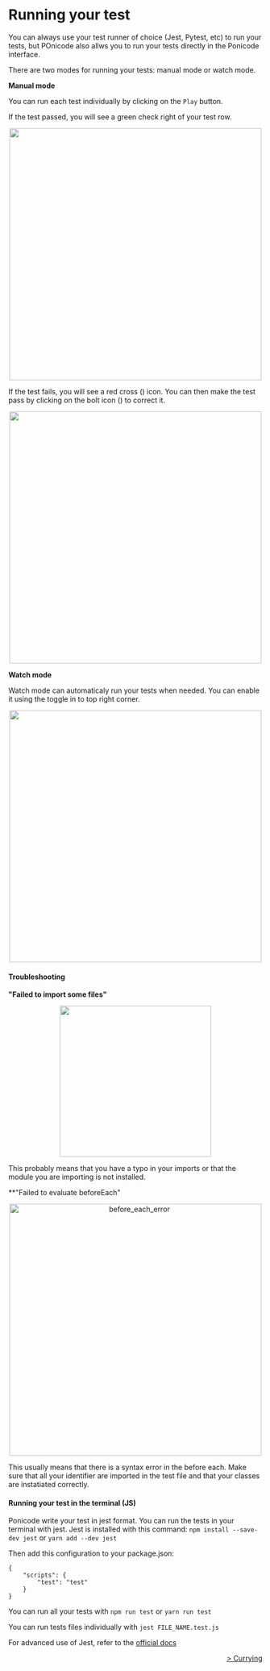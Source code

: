 # Running your test

You can always use your test runner of choice (Jest, Pytest, etc) to run your tests, but POnicode also allws you to run your tests directly in the Ponicode interface. 

There are two modes for running your tests: manual mode or watch mode.

**Manual mode**

You can run each test individually by clicking on the <i class="fas fa-play" style="color:green"></i>`Play` button. 

If the test passed, you will see a green check right of your test row.

<p align="center">
    <img src="vscode_extension/gui_test/images/test_case_running_1.png"  width="500"/>
</p>

If the test fails, you will see a red cross (<i class="fas fa-times" style="color:red"></i>) icon. You can then make the test pass by clicking on the bolt icon (<i class="fas fa-bolt" style="color:orange"></i>) to correct it.

<p align="center">
    <img src="vscode_extension/gui_test/images/test_case_running_2.png"  width="500"/>
</p>


**Watch mode**

Watch mode can automaticaly run your tests when needed. You can enable it using the toggle in to top right corner.

<p align="center">
    <img src="vscode_extension/gui_test/images/test_case_running_3.png"  width="500"/>
</p>

#### Troubleshooting

**"Failed to import some files"**

<p align="center">
    <img src="vscode_extension/gui_test/images/test_case_running_4.png"  width="300"/>
</p>


This probably means that you have a typo in your imports or that the module you are importing is not installed.

**"Failed to evaluate beforeEach"

<p align="center">
    <img src="vscode_extension/gui_test/images/before_each_error.png" alt="before_each_error" width="500"/>
</p>

This usually means that there is a syntax error in the before each.
Make sure that all your identifier are imported in the test file and that your classes are instatiated correctly.

#### Running your test in the terminal (JS)

Ponicode write your test in jest format. You can run the tests in your terminal with jest.
Jest is installed with this command:
`npm install --save-dev jest`
or
`yarn add --dev jest`

Then add this configuration to your package.json:
```
{
	"scripts": {
		"test": "test"
	}
}
```

You can run all your tests with `npm run test` or `yarn run test`

You can run tests files individually with `jest FILE_NAME.test.js`

For advanced use of Jest, refer to the [official docs](https://jestjs.io/docs/getting-started)


<div align="right">
    <a href="#/vscode_extension/gui_test/currying.md" >
        > Currying
    </a>
</div>